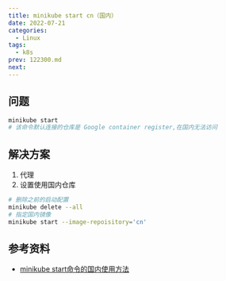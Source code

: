 ```yaml
---
title: minikube start cn（国内）
date: 2022-07-21
categories:
  - Linux
tags:
  - k8s
prev: 122300.md
next:
---
```




<!-- more -->

## 问题

```bash
minikube start
# 该命令默认连接的仓库是 Google container register,在国内无法访问
```

## 解决方案

1. 代理
2. 设置使用国内仓库


```bash
# 删除之前的启动配置
minikube delete --all
# 指定国内镜像
minikube start --image-repoisitory='cn'
```

## 参考资料

- [minikube start命令的国内使用方法](https://blog.csdn.net/Honnyee/article/details/114059004)

